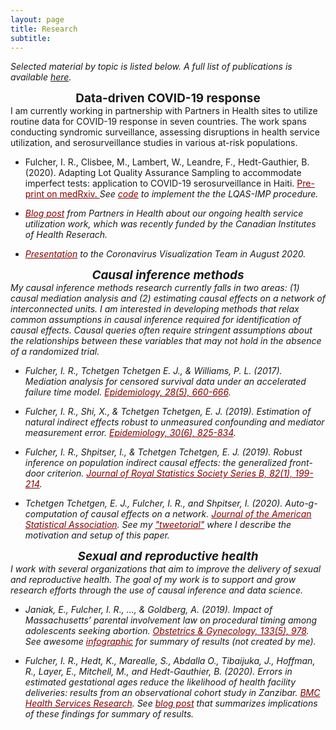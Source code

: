 ```yaml
---
layout: page
title: Research
subtitle: 
---
```


<i> Selected material by topic is listed below. A full list of publications is available <a href="https://scholar.google.com/citations?user=Pb7FyDkAAAAJ&hl=en">here</a>.</i>

<center> <strong style="font-size: 135%;"> Data-driven COVID-19 response </strong> </center> 
I am currently working in partnership with Partners in Health sites to utilize routine data for COVID-19 response in seven countries. The work spans conducting syndromic surveillance, assessing disruptions in health service utilization, and serosurveillance studies in various at-risk populations. 

+ Fulcher, I. R., Clisbee, M., Lambert, W., Leandre, F., Hedt-Gauthier, B. (2020). Adapting Lot Quality Assurance Sampling to accommodate imperfect tests: application to COVID-19 serosurveillance in Haiti. <a href="https://www.medrxiv.org/content/10.1101/2020.09.11.20193052v1" style="color:#800000"> Pre-print on medRxiv. </a> <i> See <a href="https://github.com/isabelfulcher/lqas_imp" style="color:#800000">code</a> to implement the the LQAS-IMP procedure.

+ <a href="https://www.pih.org/article/seven-country-study-examining-covid-19-impacts-health-services" style="color:#800000">Blog post</a> from Partners in Health about our ongoing health service utilization work, which was recently funded by the Canadian Institutes of Health Reserach.

+ <a href="https://harvard.zoom.us/rec/play/u5F_I-2gqj83HNORuASDB_AtW9XoKK-s13UWrvZexB3nVHMBZFv0b7IWY7ODLiLUyMyT81ZGl74az45a?autoplay=true&startTime=1598465056000" style="color:#800000">Presentation</a> to the Coronavirus Visualization Team in August 2020.


<center> <strong style="font-size: 135%;"> Causal inference methods </strong> </center>
My causal inference methods research currently falls in two areas: (1) causal mediation analysis and (2) estimating causal effects on a network of interconnected units. I am interested in developing methods that relax common assumptions in causal inference required for identification of causal effects. Causal queries often require stringent assumptions about the relationships between these variables that may not hold in the absence of a randomized trial. 

+ Fulcher, I. R., Tchetgen Tchetgen E. J., & Williams, P. L. (2017). Mediation analysis for censored survival
data under an accelerated failure time model. <a href="http://journals.lww.com/epidem/Citation/2017/09000/Mediation_Analysis_for_Censored_Survival_Data.5.aspx" style="color:#800000">Epidemiology, 28(5), 660-666</a>. 

+ Fulcher, I. R., Shi, X., & Tchetgen Tchetgen, E. J. (2019). Estimation of natural indirect effects robust
to unmeasured confounding and mediator measurement error. <a href="https://journals.lww.com/epidem/Abstract/2019/11000/Estimation_of_Natural_Indirect_Effects_Robust_to.8.aspx" style="color:#800000">Epidemiology, 30(6), 825-834</a>.

+ Fulcher, I. R., Shpitser, I., & Tchetgen Tchetgen, E. J. (2019). Robust inference on population indirect causal effects: the generalized front-door criterion. <a href="https://rss.onlinelibrary.wiley.com/doi/full/10.1111/rssb.12345" style="color:#800000"> Journal of Royal Statistics Society Series B, 82(1), 199-214</a>.

+ Tchetgen Tchetgen, E. J., Fulcher, I. R., and Shpitser, I. (2020). Auto-g-computation of causal effects on a
network. <a href="https://www.tandfonline.com/doi/abs/10.1080/01621459.2020.1811098?journalCode=uasa207" style="color:#800000"> Journal of the American Statistical Association</a>. <i> See my  <a href="https://twitter.com/isabelfulcher/status/1296477382115827714" style="color:#800000">"tweetorial"</a> where I describe the motivation and setup of this paper. </i>


<center> <strong style="font-size: 135%;"> Sexual and reproductive health </strong> </center> 
I work with several organizations that aim to improve the delivery of sexual and reproductive health. The goal of my work is to support and grow research efforts through the use of causal inference and data science. 

+ Janiak, E., Fulcher, I. R., ..., & Goldberg, A. (2019). Impact of Massachusetts’ parental involvement law
on procedural timing among adolescents seeking abortion. <a href="https://journals.lww.com/greenjournal/Fulltext/2019/05000/Massachusetts__Parental_Consent_Law_and_Procedural.19.aspx" style="color:#800000">Obstetrics & Gynecology, 133(5), 978</a>. <i> See awesome <a href="https://www.plannedparenthoodaction.org/uploads/filer_public/80/d6/80d62544-5038-4e81-a6de-de013f3abb78/minors_infographic_v9.pdf" style="color:#800000">infographic</a> for summary of results (not created by me). </i>

+ Fulcher, I. R., Hedt, K., Marealle, S., Abdalla O., Tibaijuka, J., Hoffman, R., Layer, E., Mitchell, M., and Hedt-Gauthier, B. (2020). Errors in estimated gestational ages reduce the likelihood of health facility deliveries: results from an observational cohort study in Zanzibar. <a href="https://bmchealthservres.biomedcentral.com/articles/10.1186/s12913-020-4904-5" style="color:#800000">BMC Health Services Research</a>. <i> See <a href="https://www.d-tree.org/post/errors-in-estimated-delivery-dates-explanation-impact-and-a-path-forward" style="color:#800000">blog post</a> that summarizes implications of these findings for summary of results. </i>


